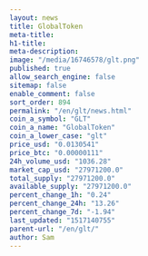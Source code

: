 ```yaml
---
layout: news
title: GlobalToken
meta-title: 
h1-title: 
meta-description: 
image: "/media/16746578/glt.png"
published: true
allow_search_engine: false
sitemap: false
enable_comment: false
sort_order: 894
permalink: "/en/glt/news.html"
coin_a_symbol: "GLT"
coin_a_name: "GlobalToken"
coin_a_lower_case: "glt"
price_usd: "0.0130541"
price_btc: "0.00000111"
24h_volume_usd: "1036.28"
market_cap_usd: "27971200.0"
total_supply: "27971200.0"
available_supply: "27971200.0"
percent_change_1h: "0.24"
percent_change_24h: "13.26"
percent_change_7d: "-1.94"
last_updated: "1517140755"
parent-url: "/en/glt/"
author: Sam
---
```


